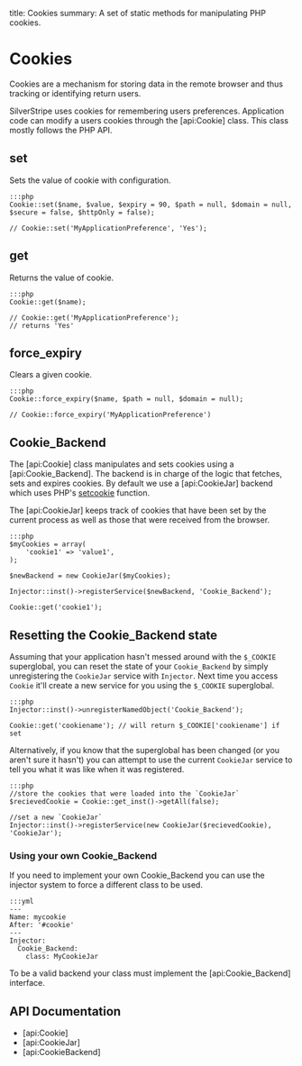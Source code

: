 title: Cookies
summary: A set of static methods for manipulating PHP cookies.

# Cookies

Cookies are a mechanism for storing data in the remote browser and thus tracking or identifying return users. 

SilverStripe uses cookies for remembering users preferences. Application code can modify a users cookies through
the [api:Cookie] class. This class mostly follows the PHP API.

## set

Sets the value of cookie with configuration.

	:::php
	Cookie::set($name, $value, $expiry = 90, $path = null, $domain = null, $secure = false, $httpOnly = false);

	// Cookie::set('MyApplicationPreference', 'Yes');

## get

Returns the value of cookie.

	:::php
	Cookie::get($name);

	// Cookie::get('MyApplicationPreference');
	// returns 'Yes'

## force_expiry

Clears a given cookie.

	:::php
	Cookie::force_expiry($name, $path = null, $domain = null);

	// Cookie::force_expiry('MyApplicationPreference')


## Cookie_Backend

The [api:Cookie] class manipulates and sets cookies using a [api:Cookie_Backend]. The backend is in charge of the logic
that fetches, sets and expires cookies. By default we use a [api:CookieJar] backend which uses PHP's 
[setcookie](http://www.php.net/manual/en/function.setcookie.php) function.

The [api:CookieJar] keeps track of cookies that have been set by the current process as well as those that were received
from the browser.

	:::php
	$myCookies = array(
		'cookie1' => 'value1',
	);

	$newBackend = new CookieJar($myCookies);

	Injector::inst()->registerService($newBackend, 'Cookie_Backend');

	Cookie::get('cookie1');

## Resetting the Cookie_Backend state

Assuming that your application hasn't messed around with the `$_COOKIE` superglobal, you can reset the state of your
`Cookie_Backend` by simply unregistering the `CookieJar` service with `Injector`. Next time you access `Cookie` it'll
create a new service for you using the `$_COOKIE` superglobal.

	:::php
	Injector::inst()->unregisterNamedObject('Cookie_Backend');

	Cookie::get('cookiename'); // will return $_COOKIE['cookiename'] if set


Alternatively, if you know that the superglobal has been changed (or you aren't sure it hasn't) you can attempt to use
the current `CookieJar` service to tell you what it was like when it was registered.

	:::php
	//store the cookies that were loaded into the `CookieJar`
	$recievedCookie = Cookie::get_inst()->getAll(false);

	//set a new `CookieJar`
	Injector::inst()->registerService(new CookieJar($recievedCookie), 'CookieJar');


### Using your own Cookie_Backend

If you need to implement your own Cookie_Backend you can use the injector system to force a different class to be used.

	:::yml
	---
	Name: mycookie
	After: '#cookie'
	---
	Injector:
	  Cookie_Backend:
		class: MyCookieJar

To be a valid backend your class must implement the [api:Cookie_Backend] interface.


## API Documentation

* [api:Cookie]
* [api:CookieJar]
* [api:CookieBackend]